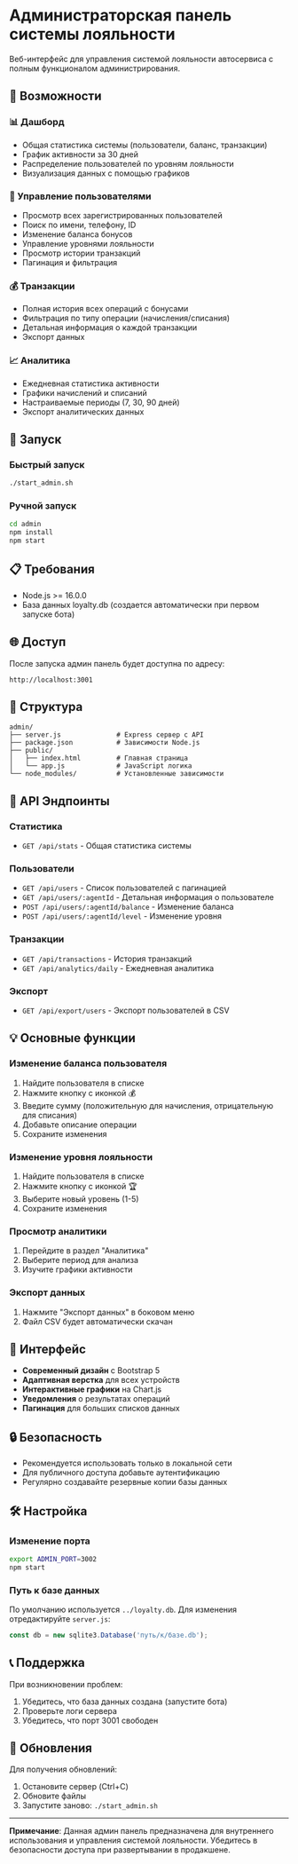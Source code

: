 # Администраторская панель системы лояльности

Веб-интерфейс для управления системой лояльности автосервиса с полным функционалом администрирования.

## 🔧 Возможности

### 📊 Дашборд
- Общая статистика системы (пользователи, баланс, транзакции)
- График активности за 30 дней
- Распределение пользователей по уровням лояльности
- Визуализация данных с помощью графиков

### 👥 Управление пользователями
- Просмотр всех зарегистрированных пользователей
- Поиск по имени, телефону, ID
- Изменение баланса бонусов
- Управление уровнями лояльности
- Просмотр истории транзакций
- Пагинация и фильтрация

### 💰 Транзакции
- Полная история всех операций с бонусами
- Фильтрация по типу операции (начисления/списания)
- Детальная информация о каждой транзакции
- Экспорт данных

### 📈 Аналитика
- Ежедневная статистика активности
- Графики начислений и списаний
- Настраиваемые периоды (7, 30, 90 дней)
- Экспорт аналитических данных

## 🚀 Запуск

### Быстрый запуск
```bash
./start_admin.sh
```

### Ручной запуск
```bash
cd admin
npm install
npm start
```

## 📋 Требования

- Node.js >= 16.0.0
- База данных loyalty.db (создается автоматически при первом запуске бота)

## 🌐 Доступ

После запуска админ панель будет доступна по адресу:
```
http://localhost:3001
```

## 📁 Структура

```
admin/
├── server.js              # Express сервер с API
├── package.json           # Зависимости Node.js
├── public/
│   ├── index.html         # Главная страница
│   └── app.js             # JavaScript логика
└── node_modules/          # Установленные зависимости
```

## 🔌 API Эндпоинты

### Статистика
- `GET /api/stats` - Общая статистика системы

### Пользователи
- `GET /api/users` - Список пользователей с пагинацией
- `GET /api/users/:agentId` - Детальная информация о пользователе
- `POST /api/users/:agentId/balance` - Изменение баланса
- `POST /api/users/:agentId/level` - Изменение уровня

### Транзакции
- `GET /api/transactions` - История транзакций
- `GET /api/analytics/daily` - Ежедневная аналитика

### Экспорт
- `GET /api/export/users` - Экспорт пользователей в CSV

## 💡 Основные функции

### Изменение баланса пользователя
1. Найдите пользователя в списке
2. Нажмите кнопку с иконкой 💰
3. Введите сумму (положительную для начисления, отрицательную для списания)
4. Добавьте описание операции
5. Сохраните изменения

### Изменение уровня лояльности
1. Найдите пользователя в списке
2. Нажмите кнопку с иконкой 🏆
3. Выберите новый уровень (1-5)
4. Сохраните изменения

### Просмотр аналитики
1. Перейдите в раздел "Аналитика"
2. Выберите период для анализа
3. Изучите графики активности

### Экспорт данных
1. Нажмите "Экспорт данных" в боковом меню
2. Файл CSV будет автоматически скачан

## 🎨 Интерфейс

- **Современный дизайн** с Bootstrap 5
- **Адаптивная верстка** для всех устройств
- **Интерактивные графики** на Chart.js
- **Уведомления** о результатах операций
- **Пагинация** для больших списков данных

## 🔒 Безопасность

- Рекомендуется использовать только в локальной сети
- Для публичного доступа добавьте аутентификацию
- Регулярно создавайте резервные копии базы данных

## 🛠️ Настройка

### Изменение порта
```bash
export ADMIN_PORT=3002
npm start
```

### Путь к базе данных
По умолчанию используется `../loyalty.db`. Для изменения отредактируйте `server.js`:
```javascript
const db = new sqlite3.Database('путь/к/базе.db');
```

## 📞 Поддержка

При возникновении проблем:
1. Убедитесь, что база данных создана (запустите бота)
2. Проверьте логи сервера
3. Убедитесь, что порт 3001 свободен

## 🔄 Обновления

Для получения обновлений:
1. Остановите сервер (Ctrl+C)
2. Обновите файлы
3. Запустите заново: `./start_admin.sh`

---

**Примечание**: Данная админ панель предназначена для внутреннего использования и управления системой лояльности. Убедитесь в безопасности доступа при развертывании в продакшене.
